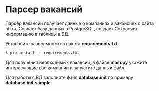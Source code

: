# Парсер вакансий
Парсер вакансий получает данные о компаниях и вакансиях с сайта hh.ru, 
Создает базу данных в PostgreSQL, создает Сохраняет информацию в таблицы в БД.




Установите зависимости из пакета __requirements.txt__ 
```sh
$ pip install -r requirements.txt
```
Для получения необходимых вакансий, в файле __main.py__ укажите интересующие вас компании и запустите данный файл.

Для работы с БД заполните файл __database.init__ по примеру __database.init.sample__

